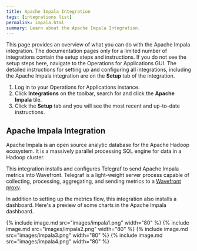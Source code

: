 ```yaml
---
title: Apache Impala Integration
tags: [integrations list]
permalink: impala.html
summary: Learn about the Apache Impala Integration.
---
```


This page provides an overview of what you can do with the Apache Impala integration. The documentation pages only for a limited number of integrations contain the setup steps and instructions. If you do not see the setup steps here, navigate to the Operations for Applications GUI. The detailed instructions for setting up and configuring all integrations, including the Apache Impala integration are on the **Setup** tab of the integration.

1. Log in to your Operations for Applications instance. 
2. Click **Integrations** on the toolbar, search for and click the **Apache Impala** tile. 
3. Click the **Setup** tab and you will see the most recent and up-to-date instructions.

## Apache Impala Integration

Apache Impala is an open source analytic database for the Apache Hadoop ecosystem. It is a massively parallel processing SQL engine for data in a Hadoop cluster.

This integration installs and configures Telegraf to send Apache Impala metrics into Wavefront. Telegraf is a light-weight server process capable of collecting, processing, aggregating, and sending metrics to a [Wavefront proxy](https://docs.wavefront.com/proxies.html).

In addition to setting up the metrics flow, this integration also installs a dashboard. Here's a preview of some charts in the Apache Impala dashboard.

{% include image.md src="images/impala1.png" width="80" %}
{% include image.md src="images/impala2.png" width="80" %}
{% include image.md src="images/impala3.png" width="80" %}
{% include image.md src="images/impala4.png" width="80" %}




